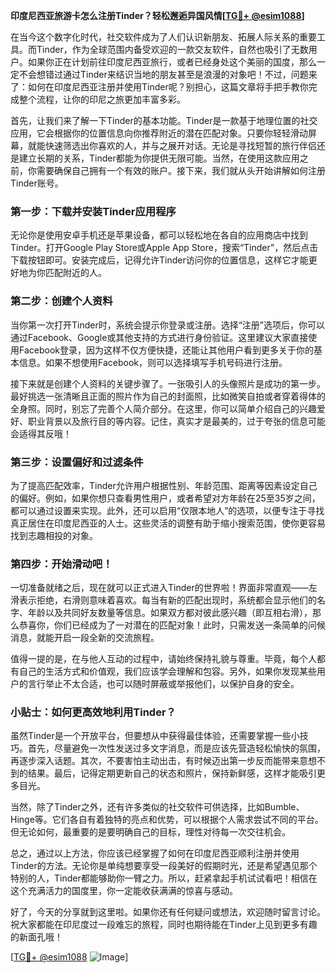 **印度尼西亚旅游卡怎么注册Tinder？轻松邂逅异国风情[[TG💪+ @esim1088](https://t.me/s/esim1088)]**

在当今这个数字化时代，社交软件成为了人们认识新朋友、拓展人际关系的重要工具。而Tinder，作为全球范围内备受欢迎的一款交友软件，自然也吸引了无数用户。如果你正在计划前往印度尼西亚旅行，或者已经身处这个美丽的国度，那么一定不会想错过通过Tinder来结识当地的朋友甚至是浪漫的对象吧！不过，问题来了：如何在印度尼西亚注册并使用Tinder呢？别担心，这篇文章将手把手教你完成整个流程，让你的印尼之旅更加丰富多彩。

首先，让我们来了解一下Tinder的基本功能。Tinder是一款基于地理位置的社交应用，它会根据你的位置信息向你推荐附近的潜在匹配对象。只要你轻轻滑动屏幕，就能快速筛选出你喜欢的人，并与之展开对话。无论是寻找短暂的旅行伴侣还是建立长期的关系，Tinder都能为你提供无限可能。当然，在使用这款应用之前，你需要确保自己拥有一个有效的账户。接下来，我们就从头开始讲解如何注册Tinder账号。

### 第一步：下载并安装Tinder应用程序

无论你是使用安卓手机还是苹果设备，都可以轻松地在各自的应用商店中找到Tinder。打开Google Play Store或Apple App Store，搜索“Tinder”，然后点击下载按钮即可。安装完成后，记得允许Tinder访问你的位置信息，这样它才能更好地为你匹配附近的人。

### 第二步：创建个人资料

当你第一次打开Tinder时，系统会提示你登录或注册。选择“注册”选项后，你可以通过Facebook、Google或其他支持的方式进行身份验证。这里建议大家直接使用Facebook登录，因为这样不仅方便快捷，还能让其他用户看到更多关于你的基本信息。如果不想使用Facebook，则可以选择填写手机号码进行注册。

接下来就是创建个人资料的关键步骤了。一张吸引人的头像照片是成功的第一步。最好挑选一张清晰且正面的照片作为自己的封面照，比如微笑自拍或者穿着得体的全身照。同时，别忘了完善个人简介部分。在这里，你可以简单介绍自己的兴趣爱好、职业背景以及旅行目的等内容。记住，真实才是最美的，过于夸张的信息可能会适得其反哦！

### 第三步：设置偏好和过滤条件

为了提高匹配效率，Tinder允许用户根据性别、年龄范围、距离等因素设定自己的偏好。例如，如果你想只查看男性用户，或者希望对方年龄在25至35岁之间，都可以通过设置来实现。此外，还可以启用“仅限本地人”的选项，以便专注于寻找真正居住在印度尼西亚的人士。这些灵活的调整有助于缩小搜索范围，使你更容易找到志趣相投的对象。

### 第四步：开始滑动吧！

一切准备就绪之后，现在就可以正式进入Tinder的世界啦！界面非常直观——左滑表示拒绝，右滑则意味着喜欢。每当有新的匹配出现时，系统都会显示他们的名字、年龄以及共同好友数量等信息。如果双方都对彼此感兴趣（即互相右滑），那么恭喜你，你们已经成为了一对潜在的匹配对象！此时，只需发送一条简单的问候消息，就能开启一段全新的交流旅程。

值得一提的是，在与他人互动的过程中，请始终保持礼貌与尊重。毕竟，每个人都有自己的生活方式和价值观，我们应该学会理解和包容。另外，如果你发现某些用户的言行举止不太合适，也可以随时屏蔽或举报他们，以保护自身的安全。

### 小贴士：如何更高效地利用Tinder？

虽然Tinder是一个开放平台，但要想从中获得最佳体验，还需要掌握一些小技巧。首先，尽量避免一次性发送过多文字消息，而是应该先营造轻松愉快的氛围，再逐步深入话题。其次，不要害怕主动出击，有时候迈出第一步反而能带来意想不到的结果。最后，记得定期更新自己的状态和照片，保持新鲜感，这样才能吸引更多目光。

当然，除了Tinder之外，还有许多类似的社交软件可供选择，比如Bumble、Hinge等。它们各自有着独特的亮点和优势，可以根据个人需求尝试不同的平台。但无论如何，最重要的是要明确自己的目标，理性对待每一次交往机会。

总之，通过以上方法，你应该已经掌握了如何在印度尼西亚顺利注册并使用Tinder的方法。无论你是单纯想要享受一段美好的假期时光，还是希望遇见那个特别的人，Tinder都能够助你一臂之力。所以，赶紧拿起手机试试看吧！相信在这个充满活力的国度里，你一定能收获满满的惊喜与感动。

好了，今天的分享就到这里啦。如果你还有任何疑问或想法，欢迎随时留言讨论。祝大家都能在印尼度过一段难忘的旅程，同时也期待能在Tinder上见到更多有趣的新面孔哦！

[[TG💪+ @esim1088](https://t.me/s/esim1088) ![Image](https://i.postimg.cc/4NQfJmqS/Snipaste-2025-05-13-00-14-12.png)]